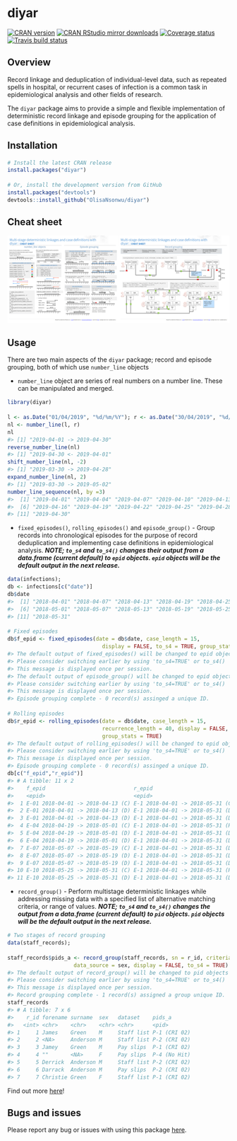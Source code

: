 
diyar
=====

[![CRAN version](http://www.r-pkg.org/badges/version/diyar)](https://cran.r-project.org/package=diyar) [![CRAN RStudio mirror downloads](http://cranlogs.r-pkg.org/badges/diyar)](http://www.r-pkg.org/pkg/diyar) [![Coverage status](https://codecov.io/gh/OlisaNsonwu/diyar/branch/master/graph/badge.svg)](https://codecov.io/github/OlisaNsonwu/diyar?branch=master) [![Travis build status](https://travis-ci.org/OlisaNsonwu/diyar.svg?branch=master)](https://travis-ci.org/OlisaNsonwu/diyar)

Overview
--------

Record linkage and deduplication of individual-level data, such as repeated spells in hospital, or recurrent cases of infection is a common task in epidemiological analysis and other fields of research.

The `diyar` package aims to provide a simple and flexible implementation of deterministic record linkage and episode grouping for the application of case definitions in epidemiological analysis.

Installation
------------

``` r
# Install the latest CRAN release 
install.packages("diyar")

# Or, install the development version from GitHub
install.packages("devtools")
devtools::install_github("OlisaNsonwu/diyar")
```

Cheat sheet
-----------

<a href="https://github.com/OlisaNsonwu/diyar/tree/master/cheatsheet/diyar.pdf"><img src="https://github.com/OlisaNsonwu/diyar/blob/master/cheatsheet/thumbnail.png?raw=true"/></a>

Usage
-----

There are two main aspects of the `diyar` package; record and episode grouping, both of which use `number_line` objects

-   `number_line` object are series of real numbers on a number line. These can be manipulated and merged.

``` r
library(diyar)

l <- as.Date("01/04/2019", "%d/%m/%Y"); r <- as.Date("30/04/2019", "%d/%m/%Y")
nl <- number_line(l, r)
nl
#> [1] "2019-04-01 -> 2019-04-30"
reverse_number_line(nl)
#> [1] "2019-04-30 <- 2019-04-01"
shift_number_line(nl, -2)
#> [1] "2019-03-30 -> 2019-04-28"
expand_number_line(nl, 2)
#> [1] "2019-03-30 -> 2019-05-02"
number_line_sequence(nl, by =3)
#>  [1] "2019-04-01" "2019-04-04" "2019-04-07" "2019-04-10" "2019-04-13"
#>  [6] "2019-04-16" "2019-04-19" "2019-04-22" "2019-04-25" "2019-04-28"
#> [11] "2019-04-30"
```

-   `fixed_episodes()`, `rolling_episodes()` and `episode_group()` - Group records into chronological episodes for the purpose of record deduplication and implementing case definitions in epidemiological analysis. ***NOTE; `to_s4` and `to_s4()` changes their output from a data.frame (current default) to `epid` objects. `epid` objects will be the default output in the next release.***

``` r
data(infections);
db <- infections[c("date")]
db$date
#>  [1] "2018-04-01" "2018-04-07" "2018-04-13" "2018-04-19" "2018-04-25"
#>  [6] "2018-05-01" "2018-05-07" "2018-05-13" "2018-05-19" "2018-05-25"
#> [11] "2018-05-31"

# Fixed episodes
db$f_epid <- fixed_episodes(date = db$date, case_length = 15, 
                              display = FALSE, to_s4 = TRUE, group_stats = TRUE)
#> The default output of fixed_episodes() will be changed to epid objects in the next release.
#> Please consider switching earlier by using 'to_s4=TRUE' or to_s4()
#> This message is displayed once per session.
#> The default output of episode_group() will be changed to epid objects in the next release.
#> Please consider switching earlier by using 'to_s4=TRUE' or to_s4()
#> This message is displayed once per session.
#> Episode grouping complete - 0 record(s) assinged a unique ID.

# Rolling episodes
db$r_epid <- rolling_episodes(date = db$date, case_length = 15, 
                              recurrence_length = 40, display = FALSE, to_s4 = TRUE, 
                              group_stats = TRUE)
#> The default output of rolling_episodes() will be changed to epid objects in the next release.
#> Please consider switching earlier by using 'to_s4=TRUE' or to_s4()
#> This message is displayed once per session.
#> Episode grouping complete - 0 record(s) assinged a unique ID.
db[c("f_epid","r_epid")]
#> # A tibble: 11 x 2
#>    f_epid                            r_epid                          
#>    <epid>                            <epid>                          
#>  1 E-01 2018-04-01 -> 2018-04-13 (C) E-1 2018-04-01 -> 2018-05-31 (C)
#>  2 E-01 2018-04-01 -> 2018-04-13 (D) E-1 2018-04-01 -> 2018-05-31 (D)
#>  3 E-01 2018-04-01 -> 2018-04-13 (D) E-1 2018-04-01 -> 2018-05-31 (D)
#>  4 E-04 2018-04-19 -> 2018-05-01 (C) E-1 2018-04-01 -> 2018-05-31 (R)
#>  5 E-04 2018-04-19 -> 2018-05-01 (D) E-1 2018-04-01 -> 2018-05-31 (D)
#>  6 E-04 2018-04-19 -> 2018-05-01 (D) E-1 2018-04-01 -> 2018-05-31 (D)
#>  7 E-07 2018-05-07 -> 2018-05-19 (C) E-1 2018-04-01 -> 2018-05-31 (D)
#>  8 E-07 2018-05-07 -> 2018-05-19 (D) E-1 2018-04-01 -> 2018-05-31 (D)
#>  9 E-07 2018-05-07 -> 2018-05-19 (D) E-1 2018-04-01 -> 2018-05-31 (D)
#> 10 E-10 2018-05-25 -> 2018-05-31 (C) E-1 2018-04-01 -> 2018-05-31 (R)
#> 11 E-10 2018-05-25 -> 2018-05-31 (D) E-1 2018-04-01 -> 2018-05-31 (D)
```

-   `record_group()` - Perform multistage deterministic linkages while addressing missing data with a specified list of alternative matching criteria, or range of values. ***NOTE; `to_s4` and `to_s4()` changes the output from a data.frame (current default) to `pid` objects. `pid` objects will be the default output in the next release.***

``` r
# Two stages of record grouping
data(staff_records);

staff_records$pids_a <- record_group(staff_records, sn = r_id, criteria = c(forename, surname),
                     data_source = sex, display = FALSE, to_s4 = TRUE)
#> The default output of record_group() will be changed to pid objects in the next release.
#> Please consider switching earlier by using 'to_s4=TRUE' or to_s4()
#> This message is displayed once per session.
#> Record grouping complete - 1 record(s) assigned a group unique ID.
staff_records
#> # A tibble: 7 x 6
#>    r_id forename surname  sex   dataset    pids_a      
#>   <int> <chr>    <chr>    <chr> <chr>      <pid>       
#> 1     1 James    Green    M     Staff list P-1 (CRI 02)
#> 2     2 <NA>     Anderson M     Staff list P-2 (CRI 02)
#> 3     3 Jamey    Green    M     Pay slips  P-1 (CRI 02)
#> 4     4 ""       <NA>     F     Pay slips  P-4 (No Hit)
#> 5     5 Derrick  Anderson M     Staff list P-2 (CRI 02)
#> 6     6 Darrack  Anderson M     Pay slips  P-2 (CRI 02)
#> 7     7 Christie Green    F     Staff list P-1 (CRI 02)
```

Find out more [here](https://olisansonwu.github.io/diyar/index.html)!

Bugs and issues
---------------

Please report any bug or issues with using this package [here](https://github.com/OlisaNsonwu/diyar/issues).
